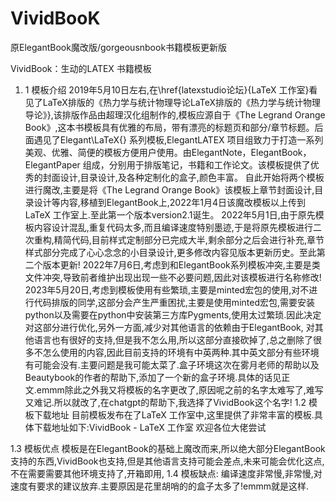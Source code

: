 # VividBooK
原ElegantBook魔改版/gorgeousnbook书籍模板更新版

VividBook：生动的LATEX 书籍模板
1. 1 模板介绍
2019年5月10日左右,在\href{latexstudio论坛}{LaTeX 工作室}看见了LaTeX排版的《热力学与统计物理导论LaTeX排版的《热力学与统计物理导论》},该排版作品由超理汉化组制作的,模板应源自于《The Legrand Orange Book》,这本书模板具有优雅的布局，带有漂亮的标题页和部分/章节标题。后面遇见了Elegant\LaTeX{} 系列模板,ElegantLATEX 项目组致力于打造一系列美观、优雅、简便的模板方便用户使用。由ElegantNote，ElegantBook，ElegantPaper 组成，分别用于排版笔记，书籍和工作论文。该模板提供了优秀的封面设计,目录设计,及各种定制化的盒子,颜色丰富。
自此开始将两个模板进行魔改,主要是将《The Legrand Orange Book》该模板上章节封面设计,目录设计等内容,移植到ElegantBook上,2022年1月4日该魔改模板以上传到LaTeX 工作室上.至此第一个版本version2.1诞生。
2022年5月1日,由于原先模板内容设计混乱,重复代码太多,而且编译速度特别墨迹,于是将原先模板进行二次重构,精简代码,目前样式定制部分已完成大半,剩余部分之后会进行补充,章节样式部分完成了心心念念的小目录设计,更多修改内容见版本更新历史。至此第二个版本更新!
2022年7月6日,考虑到和ElegantBook系列模板冲突,主要是类文件冲突,导致前者维护出现出现一些不必要问题,因此对该模板进行名称修改!
2023年5月20日,考虑到模板使用有些繁琐,主要是minted宏包的使用,对不进行代码排版的同学,这部分会产生严重困扰,主要是使用minted宏包,需要安装python以及需要在python中安装第三方库Pygments,使用太过繁琐.因此决定对这部分进行优化,另外一方面,减少对其他语言的依赖由于ElegantBook, 对其他语言也有很好的支持,但是我不怎么用,所以这部分直接砍掉了,总之删除了很多不怎么使用的内容,因此目前支持的环境有中英两种.其中英文部分有些环境有可能会没有.主要问题是我可能太菜了.盒子环境这次在雾月老师的帮助以及Beautybook的作者的帮助下,添加了一个新的盒子环境.具体的话见正文.emmm除此之外我又将模板的名字更改了,原因呢之前的名字太难写了,难写又难记.所以就改了,在chatgpt的帮助下,我选择了VividBook这个名字!
1.2 模板下载地址
目前模板发布在了LaTeX 工作室中,这里提供了非常丰富的模板.具体下载地址如下:VividBook - LaTeX 工作室  欢迎各位大佬尝试

1.3 模板优点
模板是在ElegantBook的基础上魔改而来,所以绝大部分ElegantBook支持的东西,VividBook也支持,但是其他语言支持可能会差点,未来可能会优化这点,不在需要需要其他环境支持了,开箱即用,
1.4 模板缺点:
编译速度非常慢,非常慢,对速度有要求的建议放弃.主要原因是花里胡哨的的盒子太多了!emmm就是这样.

